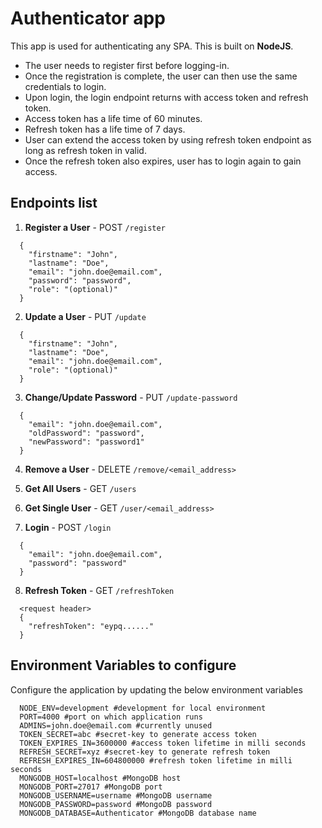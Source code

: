 # Authenticator app

This app is used for authenticating any SPA. This is built on **NodeJS**.

- The user needs to register first before logging-in.
- Once the registration is complete, the user can then use the same credentials to login.
- Upon login, the login endpoint returns with access token and refresh token.
- Access token has a life time of 60 minutes.
- Refresh token has a life time of 7 days.
- User can extend the access token by using refresh token endpoint as long as refresh token in valid.
- Once the refresh token also expires, user has to login again to gain access.

## Endpoints list

1. **Register a User** - POST `/register`

```
  {
    "firstname": "John",
    "lastname": "Doe",
    "email": "john.doe@email.com",
    "password": "password",
    "role": "(optional)"
  }
```

2. **Update a User** - PUT `/update`

```
  {
    "firstname": "John",
    "lastname": "Doe",
    "email": "john.doe@email.com",
    "role": "(optional)"
  }
```

3. **Change/Update Password** - PUT `/update-password`

```
  {
    "email": "john.doe@email.com",
    "oldPassword": "password",
    "newPassword": "password1"
  }
```

4. **Remove a User** - DELETE `/remove/<email_address>`

5. **Get All Users** - GET `/users`

6. **Get Single User** - GET `/user/<email_address>`

7. **Login** - POST `/login`

```
  {
    "email": "john.doe@email.com",
    "password": "password"
  }
```

8. **Refresh Token** - GET `/refreshToken`

```
  <request header>
  {
    "refreshToken": "eypq......"
  }
```

## Environment Variables to configure

Configure the application by updating the below environment variables

```
  NODE_ENV=development #development for local environment
  PORT=4000 #port on which application runs
  ADMINS=john.doe@email.com #currently unused
  TOKEN_SECRET=abc #secret-key to generate access token
  TOKEN_EXPIRES_IN=3600000 #access token lifetime in milli seconds
  REFRESH_SECRET=xyz #secret-key to generate refresh token
  REFRESH_EXPIRES_IN=604800000 #refresh token lifetime in milli seconds
  MONGODB_HOST=localhost #MongoDB host
  MONGODB_PORT=27017 #MongoDB port
  MONGODB_USERNAME=username #MongoDB username
  MONGODB_PASSWORD=password #MongoDB password
  MONGODB_DATABASE=Authenticator #MongoDB database name
```
